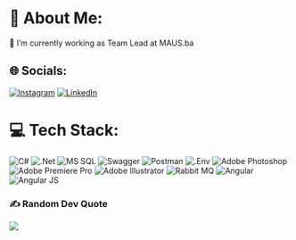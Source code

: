 # 💫 About Me:
🔭 I’m currently working as Team Lead at MAUS.ba


## 🌐 Socials:
[![Instagram](https://img.shields.io/badge/Instagram-%23E4405F.svg?logo=Instagram&logoColor=white)](https://instagram.com/anes.smajic95) [![LinkedIn](https://img.shields.io/badge/LinkedIn-%230077B5.svg?logo=linkedin&logoColor=white)](https://linkedin.com/in/anes-smajic) 

# 💻 Tech Stack:
![C#](https://img.shields.io/badge/c%23-%23239120.svg?style=for-the-badge&logo=c-sharp&logoColor=white)
![.Net](https://img.shields.io/badge/.Net-%23d456ff?style=for-the-badge&logo=dotnet&logoColor=white)
![MS SQL](https://img.shields.io/badge/MS%20SQL-%23d456ff?style=for-the-badge&logo=microsoftsqlserver&logoColor=white)
![Swagger](https://img.shields.io/badge/Swagger-%23d456ff?style=for-the-badge&logo=swagger&logoColor=white)
![Postman](https://img.shields.io/badge/Postman-%23d456ff?style=for-the-badge&logo=postman&logoColor=white)
![.Env](https://img.shields.io/badge/.Env-%23d456ff?style=for-the-badge&logo=dotenv&logoColor=white)
![Adobe Photoshop](https://img.shields.io/badge/Adobe%20Photoshop-%23d456ff?style=for-the-badge&logo=adobephotoshop&logoColor=white)
![Adobe Premiere Pro](https://img.shields.io/badge/Adobe%20Premiere%20Pro-%23d456ff?style=for-the-badge&logo=adobepremierepro&logoColor=white)
![Adobe Illustrator](https://img.shields.io/badge/Adobe%20Illustrator-%23d456ff?style=for-the-badge&logo=adobeillustrator&logoColor=white)
![Rabbit MQ](https://img.shields.io/badge/Rabbit%20MQ-%23d456ff?style=for-the-badge&logo=rabbitmq&logoColor=white)
![Angular](https://img.shields.io/badge/Angular-%23d456ff?style=for-the-badge&logo=angular&logoColor=white)
![Angular JS](https://img.shields.io/badge/Angular%20JS-%23d456ff?style=for-the-badge&logo=angular&logoColor=white)

### ✍️ Random Dev Quote
![](https://quotes-github-readme.vercel.app/api?type=horizontal&theme=radical)

<!-- Proudly created with GPRM ( https://gprm.itsvg.in ) -->
